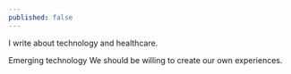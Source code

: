 ```yaml
---
published: false
---
```

I write about technology and healthcare.

Emerging technology
We should be willing to create our own experiences.

